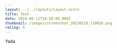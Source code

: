 ```yaml
---
layout: ../../layouts/Layout.astro
title: Test
date: 2024-06-11T10:58:00.000Z
thumbnail: /images/screenshot_20230216_110026.png
rating: 4
---
```

Yada

